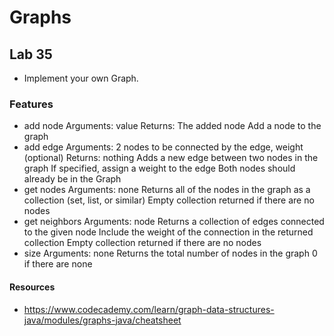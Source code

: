 # Graphs 

## Lab 35
- Implement your own Graph. 


### Features
- add node
Arguments: value
Returns: The added node
Add a node to the graph
- add edge
Arguments: 2 nodes to be connected by the edge, weight (optional)
Returns: nothing
Adds a new edge between two nodes in the graph
If specified, assign a weight to the edge
Both nodes should already be in the Graph
- get nodes
Arguments: none
Returns all of the nodes in the graph as a collection (set, list, or similar)
Empty collection returned if there are no nodes
- get neighbors
Arguments: node
Returns a collection of edges connected to the given node
Include the weight of the connection in the returned collection
Empty collection returned if there are no nodes
- size
Arguments: none
Returns the total number of nodes in the graph
0 if there are none

#### Resources

- https://www.codecademy.com/learn/graph-data-structures-java/modules/graphs-java/cheatsheet
